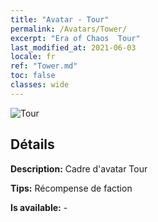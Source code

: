 ```yaml
---
title: "Avatar - Tour"
permalink: /Avatars/Tower/
excerpt: "Era of Chaos  Tour"
last_modified_at: 2021-06-03
locale: fr
ref: "Tower.md"
toc: false
classes: wide
---
```

 ![Tour](/images/a/avatarFrame_5.png)

## Détails

 **Description:** Cadre d'avatar Tour 

 **Tips:** Récompense de faction 

 **Is available:**  - 

